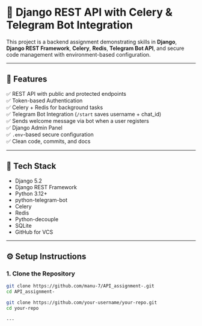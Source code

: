 # 🔧 Django REST API with Celery & Telegram Bot Integration

This project is a backend assignment demonstrating skills in **Django**, **Django REST Framework**, **Celery**, **Redis**, **Telegram Bot API**, and secure code management with environment-based configuration.

---

## 📌 Features

✅ REST API with public and protected endpoints  
✅ Token-based Authentication  
✅ Celery + Redis for background tasks  
✅ Telegram Bot Integration (`/start` saves username + chat_id)  
✅ Sends welcome message via bot when a user registers  
✅ Django Admin Panel  
✅ `.env`-based secure configuration  
✅ Clean code, commits, and docs

---

## 🧱 Tech Stack

- Django 5.2
- Django REST Framework
- Python 3.12+
- python-telegram-bot
- Celery
- Redis
- Python-decouple
- SQLite 
- GitHub for VCS

---

## ⚙️ Setup Instructions

### 1. Clone the Repository

```bash
git clone https://github.com/manu-7/API_assignment-.git
cd API_assignment-

git clone https://github.com/your-username/your-repo.git
cd your-repo
 
---


